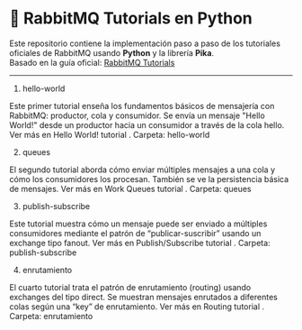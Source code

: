 # 🐇 RabbitMQ Tutorials en Python

Este repositorio contiene la implementación paso a paso de los tutoriales oficiales de RabbitMQ usando **Python** y la librería **Pika**.  
Basado en la guía oficial: [RabbitMQ Tutorials](https://www.rabbitmq.com/getstarted.html)

---
1. hello-world

Este primer tutorial enseña los fundamentos básicos de mensajería con RabbitMQ: productor, cola y consumidor. Se envía un mensaje "Hello World!" desde un productor hacia un consumidor a través de la cola hello.
Ver más en Hello World! tutorial
.
Carpeta: hello-world

2. queues

El segundo tutorial aborda cómo enviar múltiples mensajes a una cola y cómo los consumidores los procesan. También se ve la persistencia básica de mensajes.
Ver más en Work Queues tutorial
.
Carpeta: queues

3. publish-subscribe

Este tutorial muestra cómo un mensaje puede ser enviado a múltiples consumidores mediante el patrón de “publicar-suscribir” usando un exchange tipo fanout.
Ver más en Publish/Subscribe tutorial
.
Carpeta: publish-subscribe

4. enrutamiento

El cuarto tutorial trata el patrón de enrutamiento (routing) usando exchanges del tipo direct. Se muestran mensajes enrutados a diferentes colas según una “key” de enrutamiento.
Ver más en Routing tutorial
.
Carpeta: enrutamiento


